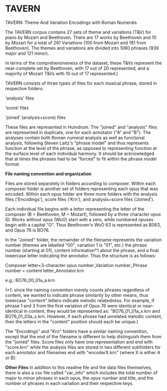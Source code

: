 # TAVERN
TAVERN: Theme And Variation Encodings with Roman Numerals

The TAVERN corpus contains 27 sets of theme and variations (T&V) for piano by Mozart and Beethoven. There are 17 works by Beethoven and 10 by Mozart for a total of 281 Variations (100 from Mozart and 181 from Beethoven). The themes and variations are divided into 1060 phrases (939 major and 121 minor).

In terms of the comprehensiveness of the dataset, these T&Vs represent the near-complete set by Beethoven, with 17 out of 20 represented; and a majority of Mozart T&Vs with 10 out of 17 represented.)



TAVERN consists of three types of files for each musical phrase, stored in respective folders:

‘analysis’ files

‘score’ files

'joined' (analysis+score) files

These files are represented in Humdrum. The "joined" and "analysis" files are represented in duplicate, one for each annotator ("A" and "B"). The analyses contain both Roman numeral analysis as well as functional analysis, following Steven Laitz's "phrase model" and thus represents function at the level of the phrase, as opposed to representing function at the surface level of each individual harmony. It should be acknowledged that at times the phrases had to be "forced" to fit within the phrase model format. 



**File naming convention and organization**

Files are stored separately in folders according to composer. Within each composer folder is another set of folders representing each opus that was encoded. Within each opus folder are three more folders with the analysis files ('Encodings'), score files ('Krn'), and analysis+score files ('Joined'). 

Each individual file begins with a letter representing the letter of the composer (B = Beethoven, M = Mozart), followed by a three character opus ID. Works without opus (WoO) start with a zero, while numbered opuses begin with a capital "O". Thus Beethoven's WoO 63 is represented as B063, and Opus 76 is BO76. 

In the "Joined" folder, the remainder of the filename represents the variation number (themes are labelled "00", variation 1 is "01", etc.) the phrase number (starting at 01), content information*1 about the phrase, and a final lowercase letter indicating the annotator. Thus the structure is as follows:

Composer letter+3-character opus number_Variation number_Phrase number + content letter_Annotator.krn

e.g.: BO76_00_01a_a.krn

(*1: since the naming convention merely counts phrases regardless of content, we wanted to indicate phrase similarity by other means, thus lowercase "content" letters indicate melodic relatedness. For example, if phrase 1 and 3 from the first variation of Opus 76 were identical or near-identical in content, they would be represented as: "BO76_01_01a_x.krn and BO76_01_03a_x.krn. However, if each phrase had unrelated melodic content, then the letters in the "content" position should each be unique.)

The "Encodings" and "Krn" folders have a similar naming convention, except that the end of the filename is different to help distinguish them from the "joined" files. Score files only have one representation and end with "score.krn" while the analysis files are stored in two different subfolders for each annotator and filenames end with "encoderX.krn" (where X is either A or B). 


**Other Files**
In addition to this readme file and the data files themselves, there is also a csv file called "var_info" which includes the total number of major to minor phrases in each opus, the opus number and title, and the number of phrases in each variation and their respective keys.




